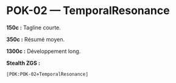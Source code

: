 # POK-02 — TemporalResonance

**150c :** Tagline courte.

**350c :** Résumé moyen.

**1300c :** Développement long.

**Stealth ZGS :**
```
⟦POK:POK-02⋄TemporalResonance⟧
```

